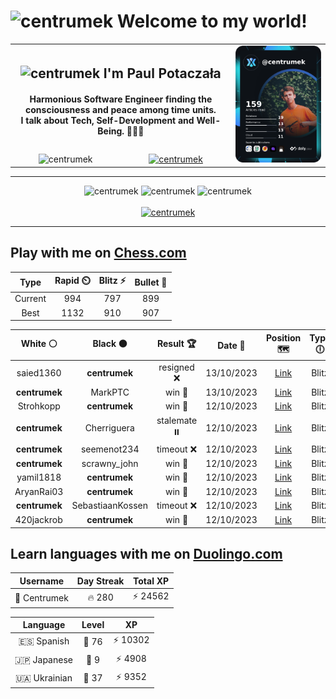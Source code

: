 <h1>
  <img
    src="https://emojis.slackmojis.com/emojis/images/1531849430/4246/blob-sunglasses.gif"
    width="30"
    alt="centrumek"
  />
  Welcome to my world!
</h1>

<table>
  <tbody>
    <tr>
      <td align="center" width="70%" colspan="2">
        <h2>
          <img
            src="https://raw.githubusercontent.com/MartinHeinz/MartinHeinz/master/wave.gif"
            width="30px"
            alt="centrumek"
          />
          I'm Paul Potaczała
        </h2>
        <h4>
          Harmonious Software Engineer finding the consciousness and peace among time units.
          <br/>
          I talk about Tech, Self-Development and Well-Being. 🌿🧘🚀
        </h4>
      </td>
      <td width="30%" rowspan="2">
        <a href="https://app.daily.dev/centrumek">
          <img
            src="./devcard.png"
            alt="centrumek"
          />
        </a>
      </td>
    </tr>
    <tr align="center">
      <td>
        <img
          src="https://komarev.com/ghpvc/?username=centrumek&label=visitors&color=0e75b6&style=flat"
          alt="centrumek"
        >
      </td>
      <td>
        <a href="https://stackoverflow.com/users/14496012/centrumek">
          <img
            src="https://stackoverflow.com/users/flair/14496012.png?theme=dark"
            alt="centrumek"
          >
        </a>
      </td>
    </tr>
  </tbody>
</table>

---
<div align="center">
  <img 
    src="https://github-readme-stats.vercel.app/api?username=centrumek&show_icons=true&count_private=true&theme=dark&hide_border=true&hide=issues,contribs&bg_color=00000000"
    alt="centrumek"
  />
  <img
    src="https://github-readme-stats.vercel.app/api/top-langs/?username=centrumek&layout=compact&hide_border=true&theme=dark&bg_color=00000000&langs_count=6&exclude_repo=air-statistic-app"
    alt="centrumek"
  />
  <img 
    src="https://github-readme-streak-stats.herokuapp.com?user=centrumek&theme=dark&hide_border=true&background=FFFFFF00"
    alt="centrumek"
  />
  <br/>
  <br/>
  <a href="https://www.buymeacoffee.com/centrumek">
    <img
      src="https://cdn.buymeacoffee.com/buttons/v2/default-orange.png"
      height="50"
      width="210"
      alt="centrumek"
    />
  </a>
</div>

---

## Play with me on [Chess.com](https://www.chess.com/member/centrumek)

<div align="center">
<!--START_SECTION:chessStats-->
<!-- Automatically generated with https://github.com/Balastrong/chess-stats-action -->

| Type | Rapid ⏲️ | Blitz ⚡ | Bullet 🔫 |
|:---:|:---:|:---:|:---:|
| Current | 994 | 797 | 899 |
| Best | 1132 | 910 | 907 |

| White ⚪ | Black ⚫ | Result 🏆 | Date 📅 | Position 🗺️ | Type 🕕 |
|:---:|:---:|:---:|:---:|:---:|:---:|
| saied1360 | **centrumek** | resigned ❌ | 13/10/2023 | <a href="http://www.ee.unb.ca/cgi-bin/tervo/fen.pl?select=8/8/3N1k2/pp5p/3N2p1/1P2P3/P1K2PPP/8 b - -">Link</a> | Blitz |
| **centrumek** | MarkPTC | win 🥇 | 13/10/2023 | <a href="http://www.ee.unb.ca/cgi-bin/tervo/fen.pl?select=5N2/7p/3q1kp1/4pp2/7P/1Q2P1P1/5K2/8 b - -">Link</a> | Blitz |
| Strohkopp | **centrumek** | win 🥇 | 12/10/2023 | <a href="http://www.ee.unb.ca/cgi-bin/tervo/fen.pl?select=7k/ppp1Q2p/3pb3/3P4/4P3/P1P2n1P/1P6/RNB3rK w - -">Link</a> | Blitz |
| **centrumek** | Cherriguera | stalemate ⏸️ | 12/10/2023 | <a href="http://www.ee.unb.ca/cgi-bin/tervo/fen.pl?select=8/8/8/8/8/2q5/K1k5/8 w - -">Link</a> | Blitz |
| **centrumek** | seemenot234 | timeout ❌ | 12/10/2023 | <a href="http://www.ee.unb.ca/cgi-bin/tervo/fen.pl?select=8/8/r3kpp1/4p3/2R3P1/5PK1/7P/8 w - -">Link</a> | Blitz |
| **centrumek** | scrawny_john | win 🥇 | 12/10/2023 | <a href="http://www.ee.unb.ca/cgi-bin/tervo/fen.pl?select=Q1b5/p2k1p1p/2p3q1/2p5/B7/4P3/PPP2PPP/R3K2R b KQ -">Link</a> | Blitz |
| yamil1818 | **centrumek** | win 🥇 | 12/10/2023 | <a href="http://www.ee.unb.ca/cgi-bin/tervo/fen.pl?select=4r3/p7/1p3b1p/2pR4/1k1n1p2/R4BB1/P5PP/2K5 w - -">Link</a> | Blitz |
| AryanRai03 | **centrumek** | win 🥇 | 12/10/2023 | <a href="http://www.ee.unb.ca/cgi-bin/tervo/fen.pl?select=8/8/6p1/2pP4/2Pp3p/3P1kbP/8/6K1 w - -">Link</a> | Blitz |
| **centrumek** | SebastiaanKossen | timeout ❌ | 12/10/2023 | <a href="http://www.ee.unb.ca/cgi-bin/tervo/fen.pl?select=8/8/3R1pkp/p7/4KPp1/2P5/5r2/8 w - -">Link</a> | Blitz |
| 420jackrob | **centrumek** | win 🥇 | 12/10/2023 | <a href="http://www.ee.unb.ca/cgi-bin/tervo/fen.pl?select=8/8/3k1K2/5p2/5P2/5r2/8/8 w - -">Link</a> | Blitz |

<!--END_SECTION:chessStats-->
</div>

## Learn languages with me on [Duolingo.com](https://www.duolingo.com/profile/Centrumek)

<div align="center">
<!--START_SECTION:duolingoStats-->
<!-- Automatically generated with https://github.com/centrumek/duolingo-readme-stats-->

| Username | Day Streak | Total XP |
|:---:|:---:|:---:|
| 👤 Centrumek | 🔥 280 | ⚡ 24562 |

| Language | Level | XP |
|:---:|:---:|:---:|
| 🇪🇸 Spanish | 👑 76 | ⚡ 10302 |
| 🇯🇵 Japanese | 👑 9 | ⚡ 4908 |
| 🇺🇦 Ukrainian | 👑 37 | ⚡ 9352 |

<!--END_SECTION:duolingoStats-->
</div>
<!--
**centrumek/centrumek** is a ✨ _special_ ✨ repository because its `README.md` (this file) appears on your GitHub profile.

Here are some ideas to get you started:

- 🔭 I’m currently working on ...
- 🌱 I’m currently learning ...
- 👯 I’m looking to collaborate on ...
- 🤔 I’m looking for help with ...
- 💬 Ask me about ...
- 📫 How to reach me: ...
- 😄 Pronouns: ...
- ⚡ Fun fact: ...
-->
